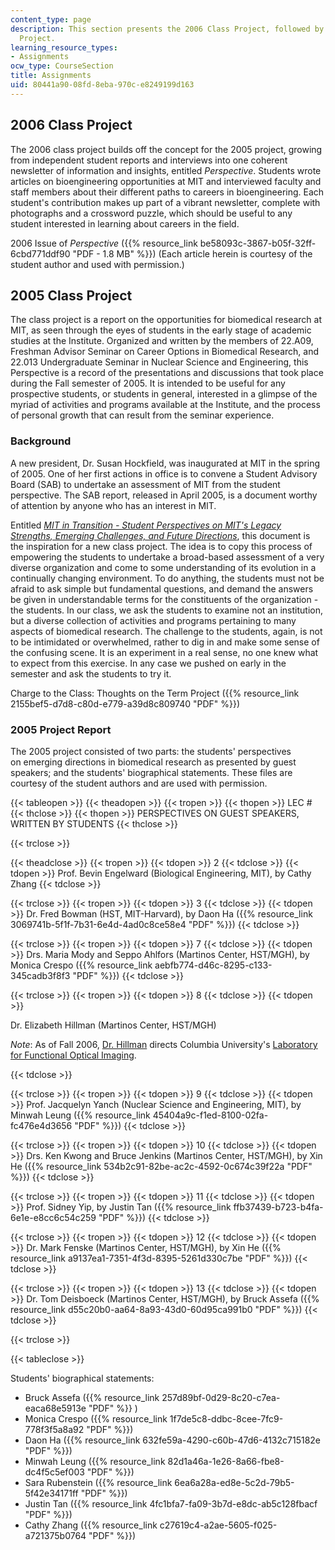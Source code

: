 ```yaml
---
content_type: page
description: This section presents the 2006 Class Project, followed by the 2005 Class
  Project.
learning_resource_types:
- Assignments
ocw_type: CourseSection
title: Assignments
uid: 80441a90-08fd-8eba-970c-e8249199d163
---
```


2006 Class Project
------------------

The 2006 class project builds off the concept for the 2005 project, growing from independent student reports and interviews into one coherent newsletter of information and insights, entitled _Perspective_. Students wrote articles on bioengineering opportunities at MIT and interviewed faculty and staff members about their different paths to careers in bioengineering. Each student's contribution makes up part of a vibrant newsletter, complete with photographs and a crossword puzzle, which should be useful to any student interested in learning about careers in the field.

2006 Issue of _Perspective_ ({{% resource_link be58093c-3867-b05f-32ff-6cbd771ddf90 "PDF - 1.8 MB" %}}) (Each article herein is courtesy of the student author and used with permission.)

2005 Class Project
------------------

The class project is a report on the opportunities for biomedical research at MIT, as seen through the eyes of students in the early stage of academic studies at the Institute. Organized and written by the members of 22.A09, Freshman Advisor Seminar on Career Options in Biomedical Research, and 22.013 Undergraduate Seminar in Nuclear Science and Engineering, this Perspective is a record of the presentations and discussions that took place during the Fall semester of 2005. It is intended to be useful for any prospective students, or students in general, interested in a glimpse of the myriad of activities and programs available at the Institute, and the process of personal growth that can result from the seminar experience.

### Background

A new president, Dr. Susan Hockfield, was inaugurated at MIT in the spring of 2005. One of her first actions in office is to convene a Student Advisory Board (SAB) to undertake an assessment of MIT from the student perspective. The SAB report, released in April 2005, is a document worthy of attention by anyone who has an interest in MIT.

Entitled [_MIT in Transition - Student Perspectives on MIT's Legacy Strengths, Emerging Challenges, and Future Directions_](http://web.mit.edu/committees/sab/), this document is the inspiration for a new class project. The idea is to copy this process of empowering the students to undertake a broad-based assessment of a very diverse organization and come to some understanding of its evolution in a continually changing environment. To do anything, the students must not be afraid to ask simple but fundamental questions, and demand the answers be given in understandable terms for the constituents of the organization - the students. In our class, we ask the students to examine not an institution, but a diverse collection of activities and programs pertaining to many aspects of biomedical research. The challenge to the students, again, is not to be intimidated or overwhelmed, rather to dig in and make some sense of the confusing scene. It is an experiment in a real sense, no one knew what to expect from this exercise. In any case we pushed on early in the semester and ask the students to try it.

Charge to the Class: Thoughts on the Term Project ({{% resource_link 2155bef5-d7d8-c80d-e779-a39d8c809740 "PDF" %}})

### 2005 Project Report

The 2005 project consisted of two parts: the students' perspectives on emerging directions in biomedical research as presented by guest speakers; and the students' biographical statements. These files are courtesy of the student authors and are used with permission.

{{< tableopen >}}
{{< theadopen >}}
{{< tropen >}}
{{< thopen >}}
LEC #
{{< thclose >}}
{{< thopen >}}
PERSPECTIVES ON GUEST SPEAKERS, WRITTEN BY STUDENTS
{{< thclose >}}

{{< trclose >}}

{{< theadclose >}}
{{< tropen >}}
{{< tdopen >}}
2
{{< tdclose >}}
{{< tdopen >}}
Prof. Bevin Engelward (Biological Engineering, MIT), by Cathy Zhang
{{< tdclose >}}

{{< trclose >}}
{{< tropen >}}
{{< tdopen >}}
3
{{< tdclose >}}
{{< tdopen >}}
Dr. Fred Bowman (HST, MIT-Harvard), by Daon Ha ({{% resource_link 3069741b-5f1f-7b31-6e4d-4ad0c8ce58e4 "PDF" %}})
{{< tdclose >}}

{{< trclose >}}
{{< tropen >}}
{{< tdopen >}}
7
{{< tdclose >}}
{{< tdopen >}}
Drs. Maria Mody and Seppo Ahlfors (Martinos Center, HST/MGH), by Monica Crespo ({{% resource_link aebfb774-d46c-8295-c133-345cadb3f8f3 "PDF" %}})
{{< tdclose >}}

{{< trclose >}}
{{< tropen >}}
{{< tdopen >}}
8
{{< tdclose >}}
{{< tdopen >}}


Dr. Elizabeth Hillman (Martinos Center, HST/MGH)

_Note_: As of Fall 2006, [Dr. Hillman](http://orion.bme.columbia.edu/~hillman/Hillman.html) directs Columbia University's [Laboratory for Functional Optical Imaging](http://orion.bme.columbia.edu/~hillman/).


{{< tdclose >}}

{{< trclose >}}
{{< tropen >}}
{{< tdopen >}}
9
{{< tdclose >}}
{{< tdopen >}}
Prof. Jacquelyn Yanch (Nuclear Science and Engineering, MIT), by Minwah Leung ({{% resource_link 45404a9c-f1ed-8100-02fa-fc476e4d3656 "PDF" %}})
{{< tdclose >}}

{{< trclose >}}
{{< tropen >}}
{{< tdopen >}}
10
{{< tdclose >}}
{{< tdopen >}}
Drs. Ken Kwong and Bruce Jenkins (Martinos Center, HST/MGH), by Xin He ({{% resource_link 534b2c91-82be-ac2c-4592-0c674c39f22a "PDF" %}})
{{< tdclose >}}

{{< trclose >}}
{{< tropen >}}
{{< tdopen >}}
11
{{< tdclose >}}
{{< tdopen >}}
Prof. Sidney Yip, by Justin Tan ({{% resource_link ffb37439-b723-b4fa-6e1e-e8cc6c54c259 "PDF" %}})
{{< tdclose >}}

{{< trclose >}}
{{< tropen >}}
{{< tdopen >}}
12
{{< tdclose >}}
{{< tdopen >}}
Dr. Mark Fenske (Martinos Center, HST/MGH), by Xin He ({{% resource_link a9137ea1-7351-4f3d-8395-5261d330c7be "PDF" %}})
{{< tdclose >}}

{{< trclose >}}
{{< tropen >}}
{{< tdopen >}}
13
{{< tdclose >}}
{{< tdopen >}}
Dr. Tom Deisboeck (Martinos Center, HST/MGH), by Bruck Assefa ({{% resource_link d55c20b0-aa64-8a93-43d0-60d95ca991b0 "PDF" %}})
{{< tdclose >}}

{{< trclose >}}

{{< tableclose >}}

Students' biographical statements:

*   Bruck Assefa ({{% resource_link 257d89bf-0d29-8c20-c7ea-eaca68e5913e "PDF" %}} )
*   Monica Crespo ({{% resource_link 1f7de5c8-ddbc-8cee-7fc9-778f3f5a8a92 "PDF" %}})
*   Daon Ha ({{% resource_link 632fe59a-4290-c60b-47d6-4132c715182e "PDF" %}})
*   Minwah Leung ({{% resource_link 82d1a46a-1e26-8a66-fbe8-dc4f5c5ef003 "PDF" %}})
*   Sara Rubenstein ({{% resource_link 6ea6a28a-ed8e-5c2d-79b5-5f42e34171ff "PDF" %}})
*   Justin Tan ({{% resource_link 4fc1bfa7-fa09-3b7d-e8dc-ab5c128fbacf "PDF" %}})
*   Cathy Zhang ({{% resource_link c27619c4-a2ae-5605-f025-a721375b0764 "PDF" %}})